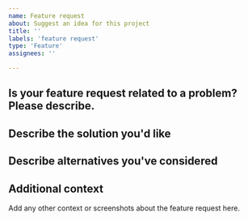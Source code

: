 ```yaml
---
name: Feature request
about: Suggest an idea for this project
title: ''
labels: 'feature request'
type: 'Feature'
assignees: ''

---
```


## Is your feature request related to a problem? Please describe.

<!-- A clear and concise description of what the problem is. Ex. I'm always frustrated when [...] -->


## Describe the solution you'd like

<!-- A clear and concise description of what you want to happen. -->

## Describe alternatives you've considered

<!-- A clear and concise description of any alternative solutions or features you've considered.-->

## Additional context

Add any other context or screenshots about the feature request here.

<!--

**********Reminder************

Only the MCNP 6.2 and 6.3 user manuals are public. If this discusses a feature of MCNP you could only know by running MCNP please do not include it.

-->
